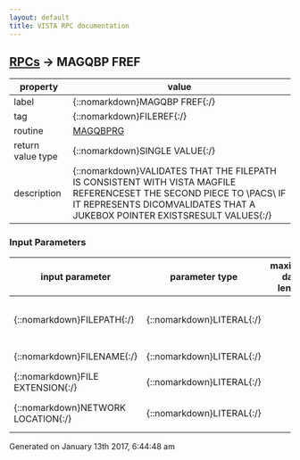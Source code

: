 ```yaml
---
layout: default
title: VISTA RPC documentation
---
```




## [RPCs](TableOfContent.md) &#8594; MAGQBP FREF 

 property | value 
--- | --- 
 label | {::nomarkdown}MAGQBP FREF{:/}
 tag | {::nomarkdown}FILEREF{:/}
 routine | [MAGQBPRG](http://code.osehra.org/dox/Routine_MAGQBPRG_source.html)
 return value type | {::nomarkdown}SINGLE VALUE{:/}
 description | {::nomarkdown}VALIDATES THAT THE FILEPATH IS CONSISTENT WITH VISTA MAGFILE REFERENCESET THE SECOND PIECE TO \PACS\ IF IT REPRESENTS DICOMVALIDATES THAT A JUKEBOX POINTER EXISTSRESULT VALUES{:/}

### Input Parameters

| input parameter | parameter type | maximum data length | required | description | 
| --- | --- | --- | --- | --- | 
| {::nomarkdown}FILEPATH{:/} | {::nomarkdown}LITERAL{:/} |  | {::nomarkdown}true{:/} | {::nomarkdown}The computer name and directory path of the file.{:/} | 
| {::nomarkdown}FILENAME{:/} | {::nomarkdown}LITERAL{:/} |  | {::nomarkdown}true{:/} | {::nomarkdown}The filename.{:/} | 
| {::nomarkdown}FILE EXTENSION{:/} | {::nomarkdown}LITERAL{:/} |  | {::nomarkdown}true{:/} | {::nomarkdown}The file extension.{:/} | 
| {::nomarkdown}NETWORK LOCATION{:/} | {::nomarkdown}LITERAL{:/} |  | {::nomarkdown}true{:/} | {::nomarkdown}Current share network path being evaluated.{:/} | 




 Generated on January 13th 2017, 6:44:48 am
